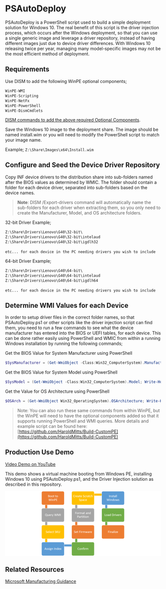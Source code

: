 # PSAutoDeploy

PSAutoDeploy is a PowerShell script used to build a simple deployment solution for Windows 10. The real benefit of this script is the driver injection process, which occurs after the Windows deployment, so that you can use a single generic image and leverage a driver repository, instead of having different images just due to device driver differences. With Windows 10 releasing twice per year, managing many model-specific images may not be the most efficient method of deployment.

## Requirements

Use DISM to add the following WinPE optional components;

    WinPE-WMI
    WinPE-Scripting
    WinPE-NetFx
    WinPE-PowerShell
    WinPE-DismCmdlets

[DISM commands to add the above required Optional Components](https://github.com/HaroldMitts/Build-CustomPE).

Save the Windows 10 image to the deployment share. The image should be named install.wim or you will need to modify the PowerShell script to match your image name.

Example; `Z:\Share\Images\x64\Install.wim`

## Configure and Seed the Device Driver Repository

Copy INF device drivers to the distribution share into sub-folders named after the BIOS values as determined by WMIC. The folder should contain a folder for each device driver, separated into sub-folders based on the device names.

> **Note**: DISM /Export-drivers command will automatically name the sub-folders for each driver when extracting them, so you only need to create the Manufacturer, Model, and OS architecture folders.

32-bit Driver Example;

    Z:\Share\Drivers\Lenovo\G40\32-bit\
    Z:\Share\Drivers\Lenovo\G40\32-bit\intelaud
    Z:\Share\Drivers\Lenovo\G40\32-bit\igdlh32

    etc... for each device in the PC needing drivers you wish to include

64-bit Driver Example;

    Z:\Share\Drivers\Lenovo\G40\64-bit\
    Z:\Share\Drivers\Lenovo\G40\64-bit\intelaud
    Z:\Share\Drivers\Lenovo\G40\64-bit\igdlh64

    etc... for each device in the PC needing drivers you wish to include

## Determine WMI Values for each Device

In order to setup driver files in the correct folder names, so that PSAutoDeploy.ps1 or other scripts like the driver injection script can find them, you need to run a few commands to see what the device manufacturer has entered into the BIOS or UEFI tables, for each device. This can be done rather easily using PowerShell and WMIC from within a running Windows installation by running the following commands;

Get the BIOS Value for System Manufacturer using PowerShell

```powershell
$SysManufacturer = (Get-WmiObject -Class:Win32_ComputerSystem).Manufacturer; Write-Host "PC Manufacturer: " -NoNewline; Write-Host "$SysManufacturer"`
```

Get the BIOS Value for System Model using PowerShell

```powershell
$SysModel = (Get-WmiObject -Class:Win32_ComputerSystem).Model; Write-Host "PC Model: " -NoNewline; Write-Host "$SysModel"
```

Get the Value for OS Architecture using PowerShell

```powershell
$OSArch = (Get-WmiObject Win32_OperatingSystem).OSArchitecture; Write-Host "OS Architecture: " -NoNewline; Write-Host "$OSArch"
```

> Note: You can also run these same commands from within WinPE, but the WinPE will need to have the optional components added so that it supports running PowerShell and WMI queries. More details and example script can be found here: [https://github.com/HaroldMitts/Build-CustomPE](https://github.com/HaroldMitts/Build-CustomPE)

## Production Use Demo

[Video Demo on YouTube](https://youtu.be/fvQIX2seKTQ)

This demo shows a virtual machine booting from Windows PE, installing Windows 10 using PSAutoDeploy.ps1, and the Driver Injection solution as described in this repository.

![Production Process Flow](https://github.com/HaroldMitts/PSAutoDeploy/blob/master/img/process-flow.png)

## Related Resources

[Microsoft Manufacturing Guidance](https://docs.microsoft.com/en-us/windows-hardware/manufacture/desktop/index)